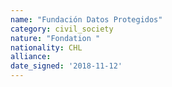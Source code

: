 ```yaml
---
name: "Fundación Datos Protegidos"
category: civil_society
nature: "Fondation "
nationality: CHL
alliance: 
date_signed: '2018-11-12'
---
```

    